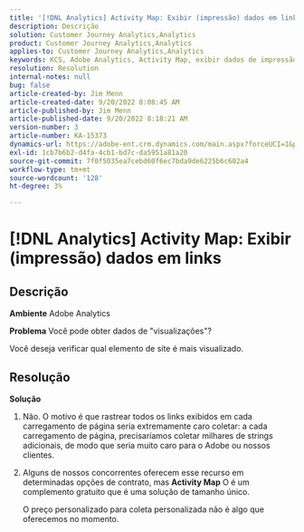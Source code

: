 ```yaml
---
title: '[!DNL Analytics] Activity Map: Exibir (impressão) dados em links'
description: Descrição
solution: Customer Journey Analytics,Analytics
product: Customer Journey Analytics,Analytics
applies-to: Customer Journey Analytics,Analytics
keywords: KCS, Adobe Analytics, Activity Map, exibir dados de impressão, links, exibições
resolution: Resolution
internal-notes: null
bug: false
article-created-by: Jim Menn
article-created-date: 9/20/2022 8:08:45 AM
article-published-by: Jim Menn
article-published-date: 9/20/2022 8:18:21 AM
version-number: 3
article-number: KA-15373
dynamics-url: https://adobe-ent.crm.dynamics.com/main.aspx?forceUCI=1&pagetype=entityrecord&etn=knowledgearticle&id=80e75a6f-bb38-ed11-9db1-0022480866ad
exl-id: 1cb7b6b2-d4fa-4cb1-bd7c-da5951a81a20
source-git-commit: 7f0f5035ea7cebd60f6ec7bda9de6225b6c602a4
workflow-type: tm+mt
source-wordcount: '128'
ht-degree: 3%

---
```


# [!DNL Analytics] Activity Map: Exibir (impressão) dados em links

## Descrição


<b>Ambiente</b>
Adobe Analytics

<b>Problema</b>
Você pode obter dados de &quot;visualizações&quot;?

Você deseja verificar qual elemento de site é mais visualizado.


## Resolução


<b>Solução</b>

1. Não. O motivo é que rastrear todos os links exibidos em cada carregamento de página seria extremamente caro coletar: a cada carregamento de página, precisaríamos coletar milhares de strings adicionais, de modo que seria muito caro para o Adobe ou nossos clientes.
2. Alguns de nossos concorrentes oferecem esse recurso em determinadas opções de contrato, mas <b>Activity Map</b> O é um complemento gratuito que é uma solução de tamanho único.

   O preço personalizado para coleta personalizada não é algo que oferecemos no momento.
